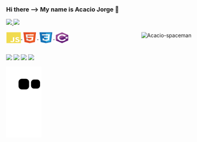 ### Hi there -->  My name is Acacio Jorge 👋

<!-- **AcacioCacio/AcacioCacio** is a ✨ _special_ ✨ repository because its `README.md` (this file) appears on your GitHub profile. -->

<div>
  <a href="https://github.com/acaciocacio">
  <img height="180em" src="https://github-readme-stats.vercel.app/api?username=acaciocacio&show_icons=true&theme=midnight-purple&include_all_commits=true&count_private=true"/>
  <img height="180em" src="https://github-readme-stats.vercel.app/api/top-langs/?username=acaciocacio&layout=compact&langs_count=7&theme=midnight-purple"/>
</div>
<div style="display: inline_block"><br>
  <img align="center" alt="Acacio-Js" height="30" width="40" src="https://raw.githubusercontent.com/devicons/devicon/master/icons/javascript/javascript-plain.svg">
  <!--<img align="center" alt="Acacio-Ts" height="30" width="40" src="https://raw.githubusercontent.com/devicons/devicon/master/icons/typescript/typescript-plain.svg">
  <img align="center" alt="Acacio-React" height="30" width="40" src="https://raw.githubusercontent.com/devicons/devicon/master/icons/react/react-original.svg">
  <img align="center" alt="Acacio-Python" height="30" width="40" src="https://raw.githubusercontent.com/devicons/devicon/master/icons/python/python-original.svg">-->
  <img align="center" alt="Acacio-HTML" height="30" width="40" src="https://raw.githubusercontent.com/devicons/devicon/master/icons/html5/html5-original.svg">
  <img align="center" alt="Acacio-CSS" height="30" width="40" src="https://raw.githubusercontent.com/devicons/devicon/master/icons/css3/css3-original.svg">
  <img align="center" alt="Acacio-Csharp" height="30" width="40" src="https://raw.githubusercontent.com/devicons/devicon/master/icons/csharp/csharp-original.svg">
  <img align="right" alt="Acacio-spaceman" src="https://www.britneyspears.com.br/forum/uploads/monthly_2017_07/ddb2ce69ec42d1a3e0767010a54bea4dd482ef89_128.thumb.gif.3b0aeb29c1ef49795dfd1f7126e1718c.gif">
</div>
  
  ##
 
<div>
  <a href="https://www.instagram.com/acacio_cacio/" target="_blank"><img src="https://img.shields.io/badge/-Instagram-%23E4405F?style=for-the-badge&logo=instagram&logoColor=white" target="_blank"></a>
 	<a href="https://www.facebook.com/acacio.cacio.1/" target="_blank"><img src="https://img.shields.io/badge/Facebook-1877F2?style=for-the-badge&logo=facebook&logoColor=white" target="_blank"></a>
 <a href="https://www.linkedin.com/in/acacio-pereira-lopes-jorge-827337179/" target="_blank"><img src="https://img.shields.io/badge/LinkedIn-0077B5?style=for-the-badge&logo=linkedin&logoColor=white" target="_blank"></a> 
  <a href = "https://twitter.com/AcacioLopz"><img src="https://img.shields.io/badge/Twitter-1DA1F2?style=for-the-badge&logo=twitter&logoColor=white" target="_blank"></a>
 
  ![Snake animation](https://github.com/acaciocacio/acaciocacio/blob/output/github-contribution-grid-snake.svg)
</div>
